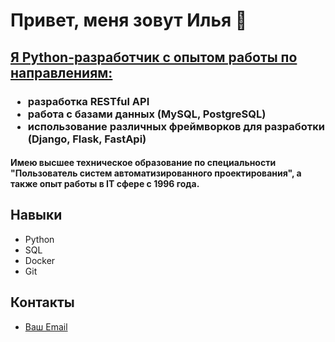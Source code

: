 # Привет, меня зовут Илья 👋

<!--
**ilka74/ilka74** is a ✨ _special_ ✨ repository because its `README.md` (this file) appears on your GitHub profile.

Here are some ideas to get you started:

- 🔭 I’m currently working on ...
- 🌱 I’m currently learning ...
- 👯 I’m looking to collaborate on ...
- 🤔 I’m looking for help with ...
- 💬 Ask me about ...
- 📫 How to reach me: ...
- 😄 Pronouns: ...
- ⚡ Fun fact: ...
-->



<h2><u> Я Python-разработчик с опытом работы по направлениям:</u></h2>
<h3><ul>
    <li>разработка RESTful API</li>
    <li>работа с базами данных (MySQL, PostgreSQL)</li>
    <li>использование различных фреймворков для разработки (Django, Flask, FastApi)</li>
</ul>
</h3>

####  Имею высшее техническое образование по специальности "Пользователь систем автоматизированного проектирования", а также опыт работы в IT сфере с 1996 года.

## Навыки
- Python
- SQL
- Docker
- Git

## Контакты
- [Ваш Email](mailto:example@example.com)

